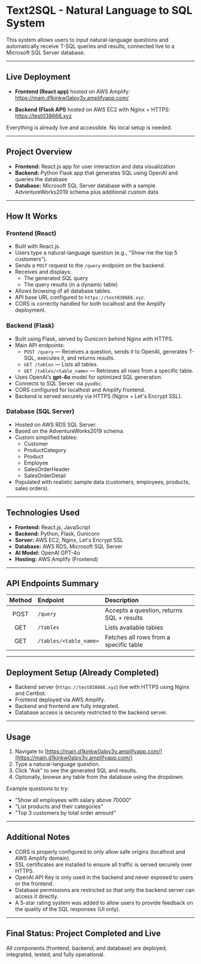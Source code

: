 # Text2SQL - Natural Language to SQL System

This system allows users to input natural-language questions and automatically receive T-SQL queries and results, connected live to a Microsoft SQL Server database.

---

## Live Deployment

- **Frontend (React app)** hosted on AWS Amplify:  
  https://main.d1kjnkw0alpy3y.amplifyapp.com/

- **Backend (Flask API)** hosted on AWS EC2 with Nginx + HTTPS:  
  https://test038666.xyz

Everything is already live and accessible. No local setup is needed.

---

## Project Overview

- **Frontend:** React.js app for user interaction and data visualization
- **Backend:** Python Flask app that generates SQL using OpenAI and queries the database
- **Database:** Microsoft SQL Server database with a sample AdventureWorks2019 schema plus additional custom data

---

## How It Works

### Frontend (React)

- Built with React.js.
- Users type a natural-language question (e.g., "Show me the top 5 customers").
- Sends a `POST` request to the `/query` endpoint on the backend.
- Receives and displays:
  - The generated SQL query
  - The query results (in a dynamic table)
- Allows browsing of all database tables.
- API base URL configured to `https://test038666.xyz`.
- CORS is correctly handled for both localhost and the Amplify deployment.

### Backend (Flask)

- Built using Flask, served by Gunicorn behind Nginx with HTTPS.
- Main API endpoints:
  - `POST /query` — Receives a question, sends it to OpenAI, generates T-SQL, executes it, and returns results.
  - `GET /tables` — Lists all tables.
  - `GET /tables/<table_name>` — Retrieves all rows from a specific table.
- Uses OpenAI’s **gpt-4o** model for optimized SQL generation.
- Connects to SQL Server via `pyodbc`.
- CORS configured for localhost and Amplify frontend.
- Backend is served securely via HTTPS (Nginx + Let's Encrypt SSL).

### Database (SQL Server)

- Hosted on AWS RDS SQL Server.
- Based on the AdventureWorks2019 schema.
- Custom simplified tables:
  - Customer
  - ProductCategory
  - Product
  - Employee
  - SalesOrderHeader
  - SalesOrderDetail
- Populated with realistic sample data (customers, employees, products, sales orders).

---

## Technologies Used

- **Frontend:** React.js, JavaScript
- **Backend:** Python, Flask, Gunicorn
- **Server:** AWS EC2, Nginx, Let's Encrypt SSL
- **Database:** AWS RDS, Microsoft SQL Server
- **AI Model:** OpenAI GPT-4o
- **Hosting:** AWS Amplify (Frontend)

---

## API Endpoints Summary

| Method | Endpoint              | Description                                |
|:------:|:---------------------- |:------------------------------------------ |
| POST   | `/query`                | Accepts a question, returns SQL + results  |
| GET    | `/tables`               | Lists available tables                    |
| GET    | `/tables/<table_name>`  | Fetches all rows from a specific table     |

---

## Deployment Setup (Already Completed)

- Backend server (`https://test038666.xyz`) live with HTTPS using Nginx and Certbot.
- Frontend deployed via AWS Amplify.
- Backend and frontend are fully integrated.
- Database access is securely restricted to the backend server.

---

## Usage

1. Navigate to [https://main.d1kjnkw0alpy3y.amplifyapp.com/](https://main.d1kjnkw0alpy3y.amplifyapp.com/)
2. Type a natural-language question.
3. Click "Ask" to see the generated SQL and results.
4. Optionally, browse any table from the database using the dropdown.

Example questions to try:
- "Show all employees with salary above 70000"
- "List products and their categories"
- "Top 3 customers by total order amount"

---

## Additional Notes

- CORS is properly configured to only allow safe origins (localhost and AWS Amplify domain).
- SSL certificates are installed to ensure all traffic is served securely over HTTPS.
- OpenAI API Key is only used in the backend and never exposed to users or the frontend.
- Database permissions are restricted so that only the backend server can access it directly.
- A 5-star rating system was added to allow users to provide feedback on the quality of the SQL responses (UI only).

---

## Final Status: Project Completed and Live

All components (frontend, backend, and database) are deployed, integrated, tested, and fully operational.
